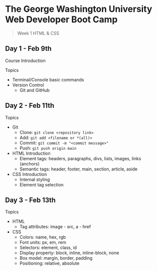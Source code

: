 # **The George Washington University Web Developer Boot Camp**
> Week 1 HTML & CSS

## **Day 1 - Feb 9th**
Course Introduction

Topics
- Terminal/Console basic commands
- Version Control
  - Git and GitHub

## **Day 2 - Feb 11th**
Topics
- Git
  - Clone: `git clone <repository link>`
  - Add: `git add <filename or *(all)>`
  - Commit: `git commit -m "<commit message>"`
  - Push: `git push origin main`
- HTML Introduction
  - Element tags: headers, paragraphs, divs, lists, images, links (anchors)
  - Semantic tags: header, footer, main, section, article, aside
- CSS Introduction
  -  Internal styling
  -  Element tag selection

## **Day 3 - Feb 13th**
Topics
- HTML
  - Tag attributes: image - src, a - href
- CSS
  - Colors: name, hex, rgb
  - Font units: px, em, rem
  - Selectors: element, class, id
  - Display property: block, inline, inline-block, none
  - Box model: margin, border, padding
  - Positioning: relative, absolute

